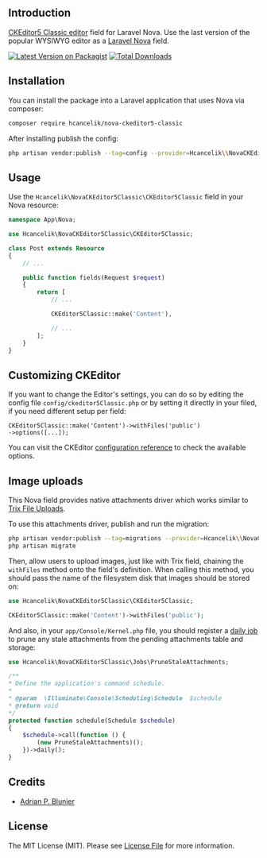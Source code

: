 ## Introduction

[CKEditor5 Classic editor](https://ckeditor.com/docs/ckeditor5/latest/builds/guides/overview.html#classic-editor) field for Laravel Nova. Use the last version of the popular WYSIWYG editor as a [Laravel Nova](https://nova.laravel.com/) field.

<a href="https://packagist.org/packages/hcancelik/nova-ckeditor5-classic"><img src="https://img.shields.io/packagist/v/hcancelik/nova-ckeditor5-classic.svg?style=flat-square" alt="Latest Version on Packagist"></img></a>
<a href="https://packagist.org/packages/hcancelik/nova-ckeditor5-classic"><img src="https://img.shields.io/packagist/dt/hcancelik/nova-ckeditor5-classic.svg?style=flat-square" alt="Total Downloads"></a>

## Installation

You can install the package into a Laravel application that uses Nova via composer:

```bash
composer require hcancelik/nova-ckeditor5-classic
```

After installing publish the config:

```bash
php artisan vendor:publish --tag=config --provider=Hcancelik\\NovaCKEditor5Classic\\FieldServiceProvider
```

## Usage

Use the `Hcancelik\NovaCKEditor5Classic\CKEditor5Classic` field in your Nova resource:


```php
namespace App\Nova;

use Hcancelik\NovaCKEditor5Classic\CKEditor5Classic;

class Post extends Resource
{
    // ...

    public function fields(Request $request)
    {
        return [
            // ...

            CKEditor5Classic::make('Content'),

            // ...
        ];
    }
}
```

## Customizing CKEditor

If you want to change the Editor's settings, you can do so by editing the config file 
`config/ckeditor5Classic.php` or by setting it directly in your filed, if you need different setup per field:

```
CKEditor5Classic::make('Content')->withFiles('public')
->options([...]);
```

You can visit the CKEditor [configuration reference](https://ckeditor.com/docs/ckeditor5/latest/builds/guides/integration/configuration.html) to check the available options.

## Image uploads

This Nova field provides native attachments driver which works similar to [Trix File Uploads](https://nova.laravel.com/docs/1.0/resources/fields.html#file-uploads).

To use this attachments driver, publish and run the migration:

```bash
php artisan vendor:publish --tag=migrations --provider=Hcancelik\\NovaCKEditor5Classic\\\FieldServiceProvider 
php artisan migrate
```

Then, allow users to upload images, just like with Trix field, chaining the `withFiles` method onto the field's definition. When calling this method, you should pass the name of the filesystem disk that images should be stored on:

```php
use Hcancelik\NovaCKEditor5Classic\CKEditor5Classic;

CKEditor5Classic::make('Content')->withFiles('public');
```

And also, in your `app/Console/Kernel.php` file, you should register a [daily job](https://laravel.com/docs/5.7/scheduling) to prune any stale attachments from the pending attachments table and storage:

```php
use Hcancelik\NovaCKEditor5Classic\Jobs\PruneStaleAttachments;

/**
* Define the application's command schedule.
*
* @param  \Illuminate\Console\Scheduling\Schedule  $schedule
* @return void
*/
protected function schedule(Schedule $schedule)
{
    $schedule->call(function () {
        (new PruneStaleAttachments)();
    })->daily();
}
```

## Credits

- [Adrian P. Blunier](https://github.com/ablunier)


## License

The MIT License (MIT). Please see [License File](LICENSE.md) for more information.
